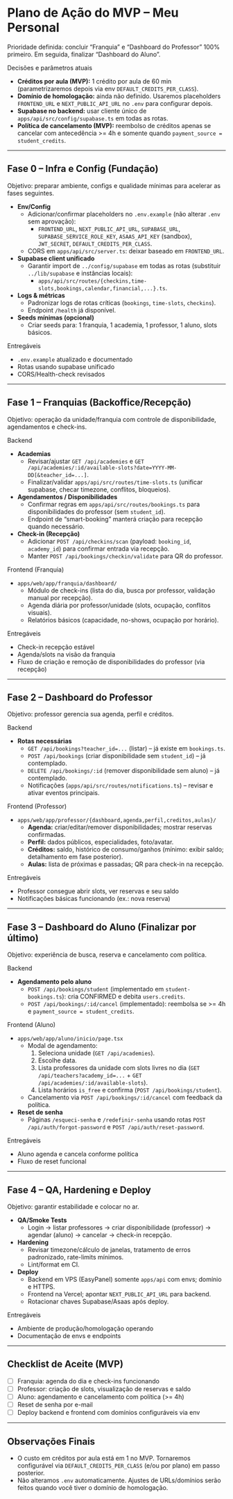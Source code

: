 # Plano de Ação do MVP – Meu Personal

Prioridade definida: concluir “Franquia” e “Dashboard do Professor” 100% primeiro. Em seguida, finalizar “Dashboard do Aluno”.

Decisões e parâmetros atuais
- **Créditos por aula (MVP):** 1 crédito por aula de 60 min (parametrizaremos depois via env `DEFAULT_CREDITS_PER_CLASS`).
- **Domínio de homologação:** ainda não definido. Usaremos placeholders `FRONTEND_URL` e `NEXT_PUBLIC_API_URL` no `.env` para configurar depois.
- **Supabase no backend:** usar cliente único de `apps/api/src/config/supabase.ts` em todas as rotas.
- **Política de cancelamento (MVP):** reembolso de créditos apenas se cancelar com antecedência >= 4h e somente quando `payment_source = student_credits`.

---

## Fase 0 – Infra e Config (Fundação)
Objetivo: preparar ambiente, configs e qualidade mínimas para acelerar as fases seguintes.

- **Env/Config**
  - Adicionar/confirmar placeholders no `.env.example` (não alterar `.env` sem aprovação):
    - `FRONTEND_URL`, `NEXT_PUBLIC_API_URL`, `SUPABASE_URL`, `SUPABASE_SERVICE_ROLE_KEY`, `ASAAS_API_KEY` (sandbox), `JWT_SECRET`, `DEFAULT_CREDITS_PER_CLASS`.
  - CORS em `apps/api/src/server.ts`: deixar baseado em `FRONTEND_URL`.
- **Supabase client unificado**
  - Garantir import de `../config/supabase` em todas as rotas (substituir `../lib/supabase` e instâncias locais):
    - `apps/api/src/routes/{checkins,time-slots,bookings,calendar,financial,...}.ts`.
- **Logs & métricas**
  - Padronizar logs de rotas críticas (`bookings`, `time-slots`, `checkins`).
  - Endpoint `/health` já disponível.
- **Seeds mínimas (opcional)**
  - Criar seeds para: 1 franquia, 1 academia, 1 professor, 1 aluno, slots básicos.

Entregáveis
- `.env.example` atualizado e documentado
- Rotas usando supabase unificado
- CORS/Health-check revisados

---

## Fase 1 – Franquias (Backoffice/Recepção)
Objetivo: operação da unidade/franquia com controle de disponibilidade, agendamentos e check-ins.

Backend
- **Academias**
  - Revisar/ajustar `GET /api/academies` e `GET /api/academies/:id/available-slots?date=YYYY-MM-DD[&teacher_id=...]`.
  - Finalizar/validar `apps/api/src/routes/time-slots.ts` (unificar supabase, checar timezone, conflitos, bloqueios).
- **Agendamentos / Disponibilidades**
  - Confirmar regras em `apps/api/src/routes/bookings.ts` para disponibilidades do professor (sem `student_id`).
  - Endpoint de “smart-booking” manterá criação para recepção quando necessário.
- **Check-in (Recepção)**
  - Adicionar `POST /api/checkins/scan` (payload: `booking_id`, `academy_id`) para confirmar entrada via recepção.
  - Manter `POST /api/bookings/checkin/validate` para QR do professor.

Frontend (Franquia)
- `apps/web/app/franquia/dashboard/`
  - Módulo de check-ins (lista do dia, busca por professor, validação manual por recepção).
  - Agenda diária por professor/unidade (slots, ocupação, conflitos visuais).
  - Relatórios básicos (capacidade, no-shows, ocupação por horário).

Entregáveis
- Check-in recepção estável
- Agenda/slots na visão da franquia
- Fluxo de criação e remoção de disponibilidades do professor (via recepção)

---

## Fase 2 – Dashboard do Professor
Objetivo: professor gerencia sua agenda, perfil e créditos.

Backend
- **Rotas necessárias**
  - `GET /api/bookings?teacher_id=...` (listar) – já existe em `bookings.ts`.
  - `POST /api/bookings` (criar disponibilidade sem `student_id`) – já contemplado.
  - `DELETE /api/bookings/:id` (remover disponibilidade sem aluno) – já contemplado.
  - Notificações (`apps/api/src/routes/notifications.ts`) – revisar e ativar eventos principais.

Frontend (Professor)
- `apps/web/app/professor/{dashboard,agenda,perfil,creditos,aulas}/`
  - **Agenda:** criar/editar/remover disponibilidades; mostrar reservas confirmadas.
  - **Perfil:** dados públicos, especialidades, foto/avatar.
  - **Créditos:** saldo, histórico de consumo/ganhos (mínimo: exibir saldo; detalhamento em fase posterior).
  - **Aulas:** lista de próximas e passadas; QR para check-in na recepção.

Entregáveis
- Professor consegue abrir slots, ver reservas e seu saldo
- Notificações básicas funcionando (ex.: nova reserva)

---

## Fase 3 – Dashboard do Aluno (Finalizar por último)
Objetivo: experiência de busca, reserva e cancelamento com política.

Backend
- **Agendamento pelo aluno**
  - `POST /api/bookings/student` (implementado em `student-bookings.ts`): cria CONFIRMED e debita `users.credits`.
  - `POST /api/bookings/:id/cancel` (implementado): reembolsa se >= 4h e `payment_source = student_credits`.

Frontend (Aluno)
- `apps/web/app/aluno/inicio/page.tsx`
  - Modal de agendamento:
    1. Seleciona unidade (`GET /api/academies`).
    2. Escolhe data.
    3. Lista professores da unidade com slots livres no dia (`GET /api/teachers?academy_id=...` + `GET /api/academies/:id/available-slots`).
    4. Lista horários `is_free` e confirma (`POST /api/bookings/student`).
  - Cancelamento via `POST /api/bookings/:id/cancel` com feedback da política.
- **Reset de senha**
  - Páginas `/esqueci-senha` e `/redefinir-senha` usando rotas `POST /api/auth/forgot-password` e `POST /api/auth/reset-password`.

Entregáveis
- Aluno agenda e cancela conforme política
- Fluxo de reset funcional

---

## Fase 4 – QA, Hardening e Deploy
Objetivo: garantir estabilidade e colocar no ar.

- **QA/Smoke Tests**
  - Login → listar professores → criar disponibilidade (professor) → agendar (aluno) → cancelar → check-in recepção.
- **Hardening**
  - Revisar timezone/cálculo de janelas, tratamento de erros padronizado, rate-limits mínimos.
  - Lint/format em CI.
- **Deploy**
  - Backend em VPS (EasyPanel) somente `apps/api` com envs; domínio e HTTPS.
  - Frontend na Vercel; apontar `NEXT_PUBLIC_API_URL` para backend.
  - Rotacionar chaves Supabase/Asaas após deploy.

Entregáveis
- Ambiente de produção/homologação operando
- Documentação de envs e endpoints

---

## Checklist de Aceite (MVP)
- [ ] Franquia: agenda do dia e check-ins funcionando
- [ ] Professor: criação de slots, visualização de reservas e saldo
- [ ] Aluno: agendamento e cancelamento com política (>= 4h)
- [ ] Reset de senha por e-mail
- [ ] Deploy backend e frontend com domínios configuráveis via env

---

## Observações Finais
- O custo em créditos por aula está em 1 no MVP. Tornaremos configurável via `DEFAULT_CREDITS_PER_CLASS` (e/ou por plano) em passo posterior.
- Não alteramos `.env` automaticamente. Ajustes de URLs/domínios serão feitos quando você tiver o domínio de homologação.
